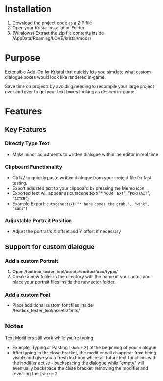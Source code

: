 # Installation

1) Download the project code as a ZIP file
2) Open your Kristal Installation Folder
3) (Windows) Extract the zip file contents inside /AppData/Roaming/LOVE/kristal/mods/

# Purpose

Extensible Add-On for Kristal that quickly lets you simulate what custom dialogue boxes would look like rendered in-game.

Save time on projects by avoiding needing to recompile your large project over and over to get your text boxes looking as desired in-game.
# Features

## Key Features
### Directly Type Text
- Make minor adjustments to written dialogue within the editor in real time
### Clipboard Functionality
- Ctrl+V to quickly paste written dialogue from your project file for fast testing.
- Export adjusted text to your clipboard  by pressing the Memo icon
- Exported text will appear as cutscene:text("* `YOUR TEXT`", "`PORTRAIT`", "`ACTOR`")
- Example Export: `cutscene:text("* here comes the grub.", "wink", "sans")`
### Adjustable Portrait Position
- Adjust the portrait's X offset and Y offset if necessary

## Support for custom dialogue
### Add a custom Portrait
1) Open /textbox_tester_tool/assets/sprites/face/typer/
2) Create a new folder in the directory with the name of your actor, and place your portrait files inside the new actor folder.
### Add a custom Font
- Place additional custom font files inside /textbox_tester_tool/assets/fonts/

## Notes

Text Modifiers still work while you're typing
- Example: Typing or Pasting `[shake:2]` at the beginning of your dialogue
- After typing in the close bracket, the modifier will disappear from being visible and give you a fresh text box where all future text functions with the modifier active - backspacing the dialogue while "empty" will eventually backspace the close bracket, removing the modifier and revealing the `[shake:2`
